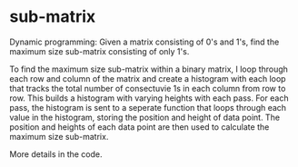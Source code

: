 # sub-matrix
Dynamic programming: Given a matrix consisting of 0's and 1's, find the maximum size sub-matrix consisting of only 1's.

To find the maximum size sub-matrix within a binary matrix, I loop through each row and column of the matrix and create a histogram with each loop that tracks the total number of consectuvie 1s in each column from row to row. This builds a histogram with varying heights with each pass. For each pass, the histogram is sent to a seperate function that loops through each value in the histogram, storing the position and height of data point. The position and heights of each data point are then used to calculate the maximum size sub-matrix. 

More details in the code.
